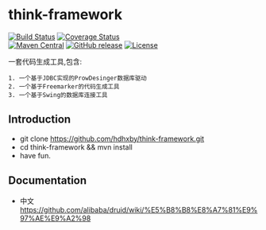 # think-framework

[![Build Status](https://travis-ci.org/hdhxby/think-framework.svg?branch=develop)](https://travis-ci.org/hdhxby/think-framework)
[![Coverage Status](https://img.shields.io/codecov/c/github/alibaba/druid/master.svg)](https://codecov.io/github/alibaba/druid?branch=master&view=all#sort=coverage&dir=asc)  
[![Maven Central](https://maven-badges.herokuapp.com/maven-central/com.alibaba/druid/badge.svg)](https://maven-badges.herokuapp.com/maven-central/com.alibaba/druid/)
[![GitHub release](https://img.shields.io/github/release/alibaba/druid.svg)](https://github.com/alibaba/druid/releases)
[![License](https://img.shields.io/badge/license-Apache%202-4EB1BA.svg)](https://www.apache.org/licenses/LICENSE-2.0.html)

一套代码生成工具,包含:
```
1. 一个基于JDBC实现的ProwDesinger数据库驱动
2. 一个基于Freemarker的代码生成工具
3. 一个基于Swing的数据库连接工具
```

Introduction
---

- git clone https://github.com/hdhxby/think-framework.git
- cd think-framework && mvn install
- have fun.

Documentation
---

- 中文 https://github.com/alibaba/druid/wiki/%E5%B8%B8%E8%A7%81%E9%97%AE%E9%A2%98
